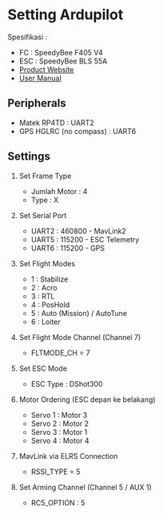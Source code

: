 # Setting Ardupilot #

Spesifikasi : 

* FC : SpeedyBee F405 V4 
* ESC : SpeedyBee BLS 55A
* [Product Website](https://www.speedybee.com/speedybee-f405-v4-bls-55a-30x30-fc-esc-stack/)
* [User Manual](https://store-fhxxhuiq8q.mybigcommerce.com/product_images/img_SpeedyBee_F405_V4_Stack/SpeedyBee_F405_V4_Stack_Manual_EN.pdf)

## Peripherals ##

* Matek RP4TD : UART2
* GPS HGLRC (no compass) : UART6 

## Settings ##

1. Set Frame Type

    * Jumlah Motor : 4
    * Type : X

2. Set Serial Port

    * UART2 : 460800 - MavLink2
    * UART5 : 115200 - ESC Telemetry
    * UART6 : 115200 - GPS

3. Set Flight Modes

    * 1 : Stabilize
    * 2 : Acro
    * 3 : RTL
    * 4 : PosHold
    * 5 : Auto (Mission) / AutoTune
    * 6 : Loiter

4. Set Flight Mode Channel (Channel 7)

    * FLTMODE_CH = 7

4. Set ESC Mode

    * ESC Type : DShot300

5. Motor Ordering (ESC depan ke belakang)
   
   * Servo 1 : Motor 3
   * Servo 2 : Motor 2
   * Servo 3 : Motor 1
   * Servo 4 : Motor 4

6. MavLink via ELRS Connection
   
    * RSSI_TYPE = 5

7. Set Arming Channel (Channel 5 / AUX 1)

    * RC5_OPTION : 5